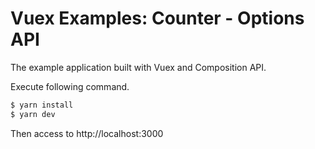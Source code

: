 # Vuex Examples: Counter - Options API

The example application built with Vuex and Composition API.

Execute following command.

```bash
$ yarn install
$ yarn dev
```

Then access to http://localhost:3000
